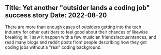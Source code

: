 Title: Yet another "outsider lands a coding job" success story
Date: 2022-08-20
---
There are more than enough cases of outsiders getting into the tech industry for other outsiders to feel good about their chances of likewise breaking in. I saw it happen with a few musician friends/acquaintances, and read many blogs and reddit posts from people describing how they got coding jobs without a "real" coding background. 